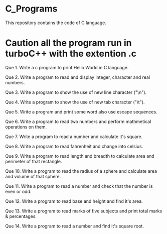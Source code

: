# C_Programs

This repository contains the code of C language.

# Caution all the program run in turboC++ with the extention .c 

Que 1. Write a c program to print Hello World in C language.

Que 2. Write a program to read and display integer, character and real numbers.

Que 3. Write a program to show the use of new line character ("\n").

Que 4. Write a program to show the use of new tab character ("\t").

Que 5. Write a program and print some word also use escape sequences.

Que 6. Write a program to read two numbers and perform mathmetical operations on them.

Que 7. Write a program to read a number and calculate it's square.

Que 8. Write a program to read fahrenheit and change into celsius.

Que 9. Write a program to read length and breadth to calculate area and perimeter of that rectangle.

Que 10. Write a program to read the radius of a sphere and calculate area and volume of that sphere.

Que 11. Write a program to read a number and check that the number is even or odd.

Que 12. Write a program to read base and height and find it's area.

Que 13. Write a program to read marks of five subjects and print total marks & percentages.

Que 14. Write a program to read a number and find it's square root.